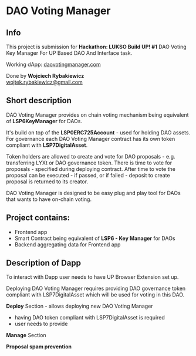# DAO Voting Manager

## Info

This project is submission for **Hackathon: LUKSO Build UP! #1** DAO Voting Key Manager For UP Based DAO And Interface
task.

Working dApp:  [daovotingmanager.com](https://www.daovotingmanager.com/)

Done by **Wojciech Rybakiewicz** \
wojtek.rybakiewicz@gmail.com

## Short description

DAO Voting Manager provides on chain voting mechanism being equivalent of **LSP6KeyManager** for DAOs.

It's build on top of the **LSP0ERC725Account** - used for holding DAO assets. For governance each DAO Voting Manager
contract has its own token compliant with **LSP7DigitalAsset**.

Token holders are allowed to create and vote for DAO proposals - e.g. transferring LYXt or DAO governance token. There
is time to vote for proposals - specified during deploying contract. After time to vote the proposal can be executed -
if passed, or if failed - deposit to create proposal is returned to its creator.

DAO Voting Manager is designed to be easy plug and play tool for DAOs that wants to have on-chain voting.

## Project contains:

- Frontend app
- Smart Contract being equivalent of **LSP6 - Key Manager** for DAOs
- Backend aggregating data for Frontend app

## Description of Dapp

To interact with Dapp user needs to have UP Browser Extension set up.

Deploying DAO Voting Manager requires providing DAO governance token compliant with LSP7DigitalAsset which will be used
for voting in this DAO.

**Deploy** Section - allows deploying new DAO Voting Manager

- having DAO token compliant with LSP7DigitalAsset is required
- user needs to provide

**Manage** Section

**Proposal spam prevention**

